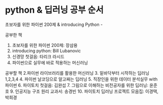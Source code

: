 # python & 딥러닝 공부 순서
초보자를 위한 파이썬 200제 & introducing Python - 

공부한 책
1. 초보자를 위한 파이썬 200제: 장삼용
2. introducing python: Bill Lubanovic
3. 신경망 첫걸음: 타리크 라시드
4. 파이썬으로 실무에 바로 적용하는 머신러닝

공부할 책
2.파이썬 라이브러리를 활용한 머신러닝
3. 밑바닥부터 시작하는 딥러닝 1,2,3,4
4. 파이썬 날코딩으로 알고짜는 딥러닝
5. 직장인을 위한 데이터 분석실무 with 파이썬
6. 파이토치 첫걸음: 김완섭
7. 그림으로 이해하는 비전공자를 위한 딥러닝: 윤준호
9. 인공지능 구조 원리 교과서: 송경빈
10. 파이토치 딥러닝 프로젝트 모음집: 이경택, 박희경
